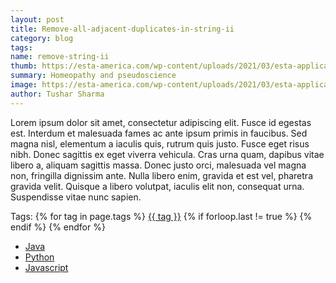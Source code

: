 ```yaml
---
layout: post
title: Remove-all-adjacent-duplicates-in-string-ii
category: blog
tags:
name: remove-string-ii
thumb: https://esta-america.com/wp-content/uploads/2021/03/esta-application-pending.jpg
summary: Homeopathy and pseudoscience
image: https://esta-america.com/wp-content/uploads/2021/03/esta-application-pending.jpg
author: Tushar Sharma
---
```



Lorem ipsum dolor sit amet, consectetur adipiscing elit. Fusce id egestas est. Interdum et malesuada fames ac ante ipsum primis in faucibus. Sed magna nisl, elementum a iaculis quis, rutrum quis justo. Fusce eget risus nibh. Donec sagittis ex eget viverra vehicula. Cras urna quam, dapibus vitae libero a, aliquam sagittis massa. Donec justo orci, malesuada vel magna non, fringilla dignissim ante. Nulla libero enim, gravida et est vel, pharetra gravida velit. Quisque a libero volutpat, iaculis elit non, consequat urna. Suspendisse vitae nunc sapien.<!-- truncate_here -->
<p>Tags: {% for tag in page.tags %} <a class="mytag" href="/tag/{{ tag }}" title="View posts tagged with &quot;{{ tag }}&quot;">{{ tag }}</a>  {% if forloop.last != true %} {% endif %} {% endfor %} </p>

<link rel="stylesheet" href="{{ root_url }}/css/multipleTab.css"/>

<script src="{{ root_url }}/js/jquery.easytabs.min.js"></script>

<script src="{{ root_url }}/js/multipleTab.js"></script>

<div class="tab-container">
  <ul>
    <li class="tab Java1"><a href="#Java1">Java</a></li>
    <li class="tab Python1"><a href="#Python1">Python</a></li>
    <li class="tab Javascript1"><a href="#Javascript1">Javascript</a></li>
  </ul>

   <div class="codeSample Java1" id="Java1">
      <script src="https://gist.github.com/tushar-sharma/00bbaae23770cf2b451ed26151951e82.js"></script>
   </div>

  <div class="codeSample Python1" id="Python1">
    <script src="https://gist.github.com/tushar-sharma/a0d5fdd3ca5c8e4e0343a5cb5ec8ea48.js"></script>
  </div>

  <div class="codeSample Javascript1" id="Javascript1">
    <script src="https://gist.github.com/tushar-sharma/22450e5826eb5039af7d938b09028cb8.js"></script>
  </div>

</div>
